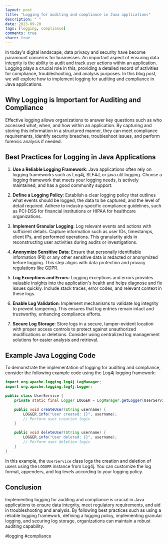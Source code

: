 ```yaml
---
layout: post
title: "Logging for auditing and compliance in Java applications"
description: " "
date: 2023-09-20
tags: [logging, compliance]
comments: true
share: true
---
```


In today's digital landscape, data privacy and security have become paramount concerns for businesses. An important aspect of ensuring data integrity is the ability to audit and track user actions within an application. Logging plays a crucial role in this, providing a detailed record of activities for compliance, troubleshooting, and analysis purposes. In this blog post, we will explore how to implement logging for auditing and compliance in Java applications.

## Why Logging is Important for Auditing and Compliance

Effective logging allows organizations to answer key questions such as who accessed what, when, and how within an application. By capturing and storing this information in a structured manner, they can meet compliance requirements, identify security breaches, troubleshoot issues, and perform forensic analysis if needed.

## Best Practices for Logging in Java Applications

1. **Use a Reliable Logging Framework**: Java applications often rely on logging frameworks such as Log4j, SLF4J, or java.util.logging. Choose a logging framework that meets your logging needs, is actively maintained, and has a good community support.

2. **Define a Logging Policy**: Establish a clear logging policy that outlines what events should be logged, the data to be captured, and the level of detail required. Adhere to industry-specific compliance guidelines, such as PCI-DSS for financial institutions or HIPAA for healthcare organizations.

3. **Implement Granular Logging**: Log relevant events and actions with sufficient details. Capture information such as user IDs, timestamps, client IPs, and performed operations. This granularity aids in reconstructing user activities during audits or investigations.

4. **Anonymize Sensitive Data**: Ensure that personally identifiable information (PII) or any other sensitive data is redacted or anonymized before logging. This step aligns with data protection and privacy regulations like GDPR.

5. **Log Exceptions and Errors**: Logging exceptions and errors provides valuable insights into the application's health and helps diagnose and fix issues quickly. Include stack traces, error codes, and relevant context in these logs.

6. **Enable Log Validation**: Implement mechanisms to validate log integrity to prevent tampering. This ensures that log entries remain intact and trustworthy, enhancing compliance efforts.

7. **Secure Log Storage**: Store logs in a secure, tamper-evident location with proper access controls to protect against unauthorized modifications or deletions. Consider using centralized log management solutions for easier analysis and retrieval.

## Example Java Logging Code

To demonstrate the implementation of logging for auditing and compliance, consider the following example code using the Log4j logging framework:

```java
import org.apache.logging.log4j.LogManager;
import org.apache.logging.log4j.Logger;

public class UserService {
    private static final Logger LOGGER = LogManager.getLogger(UserService.class);

    public void createUser(String username) {
        LOGGER.info("User created: {}", username);
        // Perform user creation logic
    }

    public void deleteUser(String username) {
        LOGGER.info("User deleted: {}", username);
        // Perform user deletion logic
    }
}
```

In this example, the `UserService` class logs the creation and deletion of users using the `LOGGER` instance from Log4j. You can customize the log format, appenders, and log levels according to your logging policy.

## Conclusion

Implementing logging for auditing and compliance is crucial in Java applications to ensure data integrity, meet regulatory requirements, and aid in troubleshooting and analysis. By following best practices such as using a reliable logging framework, defining a logging policy, implementing granular logging, and securing log storage, organizations can maintain a robust auditing capability. 

#logging #compliance